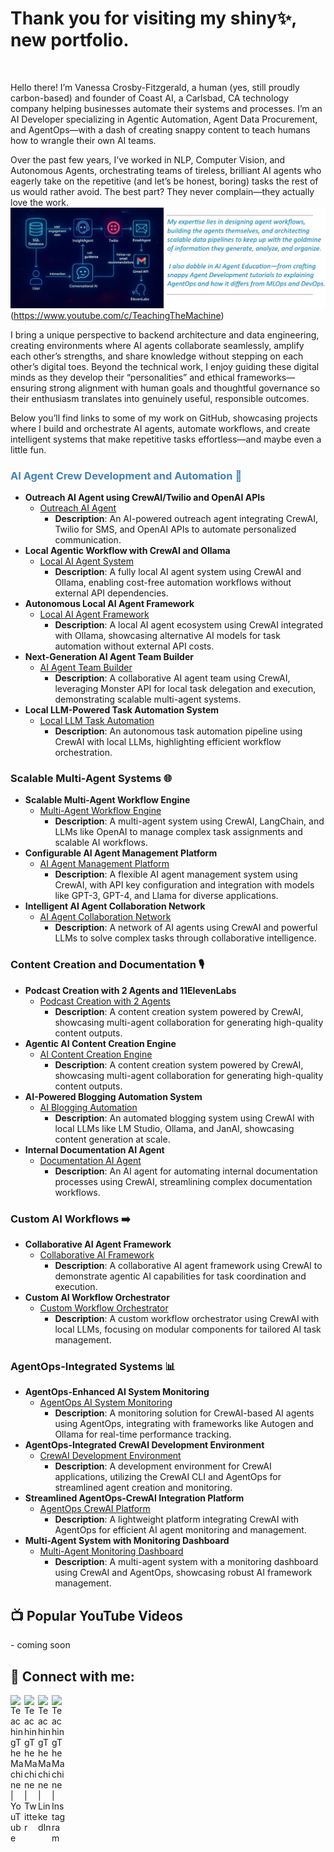 <h1>Thank you for visiting my shiny✨, new  portfolio.</h1> <br/>

Hello there! I’m Vanessa Crosby-Fitzgerald, a human (yes, still proudly carbon-based) and founder of Coast AI, a Carlsbad, CA technology company helping businesses automate their systems and processes. I’m an AI Developer specializing in Agentic Automation, Agent Data Procurement, and AgentOps—with a dash of creating snappy content to teach humans how to wrangle their own AI teams.

Over the past few years, I’ve worked in NLP, Computer Vision, and Autonomous Agents, orchestrating teams of tireless, brilliant AI agents who eagerly take on the repetitive (and let’s be honest, boring) tasks the rest of us would rather avoid. The best part? They never complain—they actually love the work.
 ![AI Agent](portDeco1.jpg?raw=true) (https://www.youtube.com/c/TeachingTheMachine)

 I bring a unique perspective to backend architecture and data engineering, creating environments where AI agents collaborate seamlessly, amplify each other’s strengths, and share knowledge without stepping on each other’s digital toes. Beyond the technical work, I enjoy guiding these digital minds as they develop their “personalities” and ethical frameworks—ensuring strong alignment with human goals and thoughtful governance so their enthusiasm translates into genuinely useful, responsible outcomes.

Below you’ll find links to some of my work on GitHub, showcasing projects where I build and orchestrate AI agents, automate workflows, and create intelligent systems that make repetitive tasks effortless—and maybe even a little fun.


### <span style="color: #4682B4;">AI Agent Crew Development and Automation 🤖</span>
- <b>Outreach AI Agent using CrewAI/Twilio and OpenAI APIs</b>
  - [Outreach AI Agent](https://github.com/TeachingTheMachine/Outreach-AI-Agent)
    - **Description**: An AI-powered outreach agent integrating CrewAI, Twilio for SMS, and OpenAI APIs to automate personalized communication.
- **Local Agentic Workflow with CrewAI and Ollama**
  - [Local AI Agent System](https://github.com/TeachingTheMachine/Local-CrewAI-Ollama)
    - **Description**: A fully local AI agent system using CrewAI and Ollama, enabling cost-free automation workflows without external API dependencies.
- **Autonomous Local AI Agent Framework**
  - [Local AI Agent Framework](https://github.com/TeachingTheMachine/Autonomous-Local-AI-Framework)
    - **Description**: A local AI agent ecosystem using CrewAI integrated with Ollama, showcasing alternative AI models for task automation without external API costs.
- **Next-Generation AI Agent Team Builder**
  - [AI Agent Team Builder](https://github.com/TeachingTheMachine/Next-Gen-AI-Team-Builder)
    - **Description**: A collaborative AI agent team using CrewAI, leveraging Monster API for local task delegation and execution, demonstrating scalable multi-agent systems.
- **Local LLM-Powered Task Automation System**
  - [Local LLM Task Automation](https://github.com/TeachingTheMachine/Local-LLM-Task-Automation)
    - **Description**: An autonomous task automation pipeline using CrewAI with local LLMs, highlighting efficient workflow orchestration.

### Scalable Multi-Agent Systems 🌐
- **Scalable Multi-Agent Workflow Engine**
  - [Multi-Agent Workflow Engine](https://github.com/TeachingTheMachine/Multi-Agent-Workflow-Engine)
    - **Description**: A multi-agent system using CrewAI, LangChain, and LLMs like OpenAI to manage complex task assignments and scalable AI workflows.
- **Configurable AI Agent Management Platform**
  - [AI Agent Management Platform](https://github.com/TeachingTheMachine/AI-Agent-Management-Platform)
    - **Description**: A flexible AI agent management system using CrewAI, with API key configuration and integration with models like GPT-3, GPT-4, and Llama for diverse applications.
- **Intelligent AI Agent Collaboration Network**
  - [AI Agent Collaboration Network](https://github.com/TeachingTheMachine/AI-Agent-Collaboration-Network)
    - **Description**: A network of AI agents using CrewAI and powerful LLMs to solve complex tasks through collaborative intelligence.

### Content Creation and Documentation 🎙️
- **Podcast Creation with 2 Agents and 11ElevenLabs**
  - [Podcast Creation with 2 Agents](https://github.com/TeachingTheMachine/Agentic-AI-Podcase)
    - **Description**: A content creation system powered by CrewAI, showcasing multi-agent collaboration for generating high-quality content outputs.
- **Agentic AI Content Creation Engine**
  - [AI Content Creation Engine](https://github.com/TeachingTheMachine/Agentic-AI-Content-Engine)
    - **Description**: A content creation system powered by CrewAI, showcasing multi-agent collaboration for generating high-quality content outputs.
- **AI-Powered Blogging Automation System**
  - [AI Blogging Automation](https://github.com/TeachingTheMachine/AI-Blogging-Automation)
    - **Description**: An automated blogging system using CrewAI with local LLMs like LM Studio, Ollama, and JanAI, showcasing content generation at scale.
- **Internal Documentation AI Agent**
  - [Documentation AI Agent](https://github.com/TeachingTheMachine/Documentation-AI-Agent)
    - **Description**: An AI agent for automating internal documentation processes using CrewAI, streamlining complex documentation workflows.

### Custom AI Workflows ➡️
- **Collaborative AI Agent Framework**
  - [Collaborative AI Framework](https://github.com/TeachingTheMachine/Collaborative-AI-Framework)
    - **Description**: A collaborative AI agent framework using CrewAI to demonstrate agentic AI capabilities for task coordination and execution.
- **Custom AI Workflow Orchestrator**
  - [Custom Workflow Orchestrator](https://github.com/TeachingTheMachine/Custom-AI-Workflow-Orchestrator)
    - **Description**: A custom workflow orchestrator using CrewAI with local LLMs, focusing on modular components for tailored AI task management.

### AgentOps-Integrated Systems 📊
- **AgentOps-Enhanced AI System Monitoring**
  - [AgentOps AI System Monitoring](https://github.com/TeachingTheMachine/AgentOps-AI-Monitoring)
    - **Description**: A monitoring solution for CrewAI-based AI agents using AgentOps, integrating with frameworks like Autogen and Ollama for real-time performance tracking.
- **AgentOps-Integrated CrewAI Development Environment**
  - [CrewAI Development Environment](https://github.com/TeachingTheMachine/CrewAI-Development-Environment)
    - **Description**: A development environment for CrewAI applications, utilizing the CrewAI CLI and AgentOps for streamlined agent creation and monitoring.
- **Streamlined AgentOps-CrewAI Integration Platform**
  - [AgentOps CrewAI Platform](https://github.com/TeachingTheMachine/AgentOps-CrewAI-Platform)
    - **Description**: A lightweight platform integrating CrewAI with AgentOps for efficient AI agent monitoring and management.
- **Multi-Agent System with Monitoring Dashboard**
  - [Multi-Agent Monitoring Dashboard](https://github.com/TeachingTheMachine/Multi-Agent-Dashboard)
    - **Description**: A multi-agent system with a monitoring dashboard using CrewAI and AgentOps, showcasing robust AI framework management.

<!--
## 📺 Popular YouTube Videos

- [FREE Local LLM - AI Agents With CrewAI And Ollama Easy Tutorial](https://www.youtube.com/watch?v=example)
- [100% LOCAL AI Agents with CrewAI and Ollama](https://www.youtube.com/watch?v=example)
- [Build the Future of AI with CrewAI – Multi-Agent Systems Made Simple!](https://www.youtube.com/watch?v=example)
- [CrewAI Tutorial - Next Generation AI Agent Teams (Fully Local)](https://www.youtube.com/watch?v=example)

<h2> 🤳 Connect with me:</h2>

[<img align="left" alt="TeachingTheMachine | YouTube" width="22px" src="https://cdn.jsdelivr.net/npm/simple-icons@v3/icons/youtube.svg" />][youtube]
[<img align="left" alt="TeachingTheMachine | Twitter" width="22px" src="https://cdn.jsdelivr.net/npm/simple-icons@v3/icons/twitter.svg" />][twitter]
[<img align="left" alt="TeachingTheMachine | LinkedIn" width="22px" src="https://cdn.jsdelivr.net/npm/simple-icons@v3/icons/linkedin.svg" />][linkedin]
[<img align="left" alt="TeachingTheMachine | Instagram" width="22px" src="https://cdn.jsdelivr.net/npm/simple-icons@v3/icons/instagram.svg" />][instagram]

[twitter]: https://twitter.com/TeachingTheMachine
[youtube]: https://www.youtube.com/c/TeachingTheMachine
[instagram]: https://www.instagram.com/TeachingTheMachine/
[linkedin]: https://linkedin.com/in/TeachingTheMachine


**TeachingTheMachine/TeachingTheMachine** is a ✨ _special_ ✨ repository because its `README.md` (this file) appears on your GitHub profile.

Here are some ideas to get you started:

- 🔭 I'm currently working on advancing AgentOps integration and multi-agent systems.
- 🌱 I'm currently learning advanced techniques in CrewAI and local LLM optimization.
- 👯 I'm looking to collaborate on innovative AI agent automation projects.
- 🤔 I'm looking for help with scaling multi-agent workflows.
- 💬 Ask me about CrewAI, AgentOps, or local LLM implementations.
- 📫 How to reach me: Connect via LinkedIn!
- 😄 Pronouns: [Your Pronouns]
- ⚡ Fun fact: I specialize in building 100% local AI agent systems that work without external API costs!
-->

<h2>📺 Popular YouTube Videos</h2>
- coming soon



<h2> 🤳 Connect with me:</h2>

[<img align="left" alt="TeachingTheMachine | YouTube" width="22px" src="https://cdn.jsdelivr.net/npm/simple-icons@v3/icons/youtube.svg" />][youtube]
[<img align="left" alt="TeachingTheMachine | Twitter" width="22px" src="https://cdn.jsdelivr.net/npm/simple-icons@v3/icons/twitter.svg" />][twitter]
[<img align="left" alt="TeachingTheMachine | LinkedIn" width="22px" src="https://cdn.jsdelivr.net/npm/simple-icons@v3/icons/linkedin.svg" />][linkedin]
[<img align="left" alt="TeachingTheMachine | Instagram" width="22px" src="https://cdn.jsdelivr.net/npm/simple-icons@v3/icons/instagram.svg" />][instagram]

[twitter]: https://twitter.com/TeachingTheMachine
[youtube]: https://www.youtube.com/c/TeachingTheMachine
[instagram]: https://www.instagram.com/TeachingTheMachine/
[linkedin]: https://linkedin.com/in/TeachingTheMachine


<!--
My expertise lies in designing agent workflows, building the agents themselves, and architecting scalable data pipelines to keep up with the goldmine of information they generate, analyze, and organize. They’re also quite adept at customer outreach and sentiment analysis. I also dabble in AI Agent Education—from crafting snappy tutorials to explaining AgentOps and how it differs from MLOps and DevOps.


**TeachingTheMachine/TeachingTheMachine** is a ✨ _special_ ✨ repository because its `README.md` (this file) appears on your GitHub profile.

Here are some ideas to get you started:

- 🔭 I’m currently working on advancing AI-driven financial analysis tools.
- 🌱 I’m currently learning advanced techniques in knowledge graph construction and RAG systems.
- 👯 I’m looking to collaborate on innovative AI/ML projects in financial markets.
- 🤔 I’m looking for help with optimizing large-scale data scraping pipelines.
- 💬 Ask me about knowledge graphs, LlamaIndex, or market sentiment analysis.
- 📫 How to reach me: Connect via LinkedIn!
- 😄 Pronouns: She/Her
- ⚡ Fun fact: I’m fluent in Spanish and love applying AI to solve real-world problems!
-->
